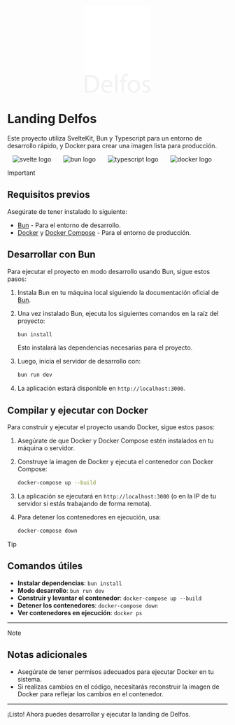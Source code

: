 <p align="center">
    <img src="https://raw.githubusercontent.com/Delfos-UN/delfos-front/master/delfos-imagotipo.svg?sanitize=true"
        height="200">
</p>

# Landing Delfos

Este proyecto utiliza SvelteKit, Bun y Typescript para un entorno de desarrollo rápido, y Docker para crear una imagen lista para producción.

<div align="center">
  <img src="https://cdn.jsdelivr.net/gh/devicons/devicon@latest/icons/svelte/svelte-original.svg" height="60" alt="svelte logo"  />
  <img width="20" />
  <img src="https://cdn.jsdelivr.net/gh/devicons/devicon@latest/icons/bun/bun-original.svg" height="60" alt="bun logo"  />
  <img width="20" />
  <img src="https://cdn.jsdelivr.net/gh/devicons/devicon/icons/typescript/typescript-plain.svg" height="60" alt="typescript logo"  />
  <img width="20" />
  <img src="https://cdn.jsdelivr.net/gh/devicons/devicon@latest/icons/docker/docker-original.svg" height="60" alt="docker logo"  />
  <img width="20" />
</div>

> [!IMPORTANT]  
>
> ## Requisitos previos
>
> Asegúrate de tener instalado lo siguiente:
>
> - [Bun](https://bun.sh) - Para el entorno de desarrollo.
> - [Docker](https://docs.docker.com/get-docker/) y [Docker Compose](https://docs.docker.com/compose/install/) - Para el entorno de producción.

## Desarrollar con Bun

Para ejecutar el proyecto en modo desarrollo usando Bun, sigue estos pasos:

1. Instala Bun en tu máquina local siguiendo la documentación oficial de [Bun](https://bun.sh).

2. Una vez instalado Bun, ejecuta los siguientes comandos en la raíz del proyecto:

    ```bash
    bun install
    ```

    Esto instalará las dependencias necesarias para el proyecto.

3. Luego, inicia el servidor de desarrollo con:

    ```bash
    bun run dev
    ```

4. La aplicación estará disponible en `http://localhost:3000`.

## Compilar y ejecutar con Docker

Para construir y ejecutar el proyecto usando Docker, sigue estos pasos:

1. Asegúrate de que Docker y Docker Compose estén instalados en tu máquina o servidor.

2. Construye la imagen de Docker y ejecuta el contenedor con Docker Compose:

    ```bash
    docker-compose up --build
    ```

3. La aplicación se ejecutará en `http://localhost:3000` (o en la IP de tu servidor si estás trabajando de forma remota).

4. Para detener los contenedores en ejecución, usa:

    ```bash
    docker-compose down
    ```

> [!TIP]
>
> ## Comandos útiles
>
> - **Instalar dependencias**: `bun install`
> - **Modo desarrollo**: `bun run dev`
> - **Construir y levantar el contenedor**: `docker-compose up --build`
> - **Detener los contenedores**: `docker-compose down`
> - **Ver contenedores en ejecución**: `docker ps`

---

> [!NOTE]
>
> ## Notas adicionales
>
> - Asegúrate de tener permisos adecuados para ejecutar Docker en tu sistema.
> - Si realizas cambios en el código, necesitarás reconstruir la imagen de Docker para reflejar los cambios en el contenedor.

---

¡Listo! Ahora puedes desarrollar y ejecutar la landing de Delfos.
